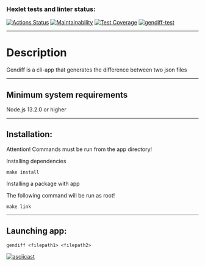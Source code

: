 ### Hexlet tests and linter status:

[![Actions Status](https://github.com/ToxicNN/frontend-project-46/workflows/hexlet-check/badge.svg)](https://github.com/ToxicNN/frontend-project-46/actions)
[![Maintainability](https://api.codeclimate.com/v1/badges/80f69bf1086b2e740acc/maintainability)](https://codeclimate.com/github/ToxicNN/frontend-project-46/maintainability)
[![Test Coverage](https://api.codeclimate.com/v1/badges/80f69bf1086b2e740acc/test_coverage)](https://codeclimate.com/github/ToxicNN/frontend-project-46/test_coverage)
[![gendiff-test](https://github.com/ToxicNN/frontend-project-46/actions/workflows/gendiff.yml/badge.svg)](https://github.com/ToxicNN/frontend-project-46/actions/workflows/gendiff.yml)

---

# Description

Gendiff is a cli-app that generates the difference between two json files

---

## Minimum system requirements

Node.js 13.2.0 or higher

---

## Installation:

Attention! Commands must be run from the app directory!

Installing dependencies

```
make install
```

Installing a package with app

The following command will be run as root!

```
make link
```

---

## Launching app:

```
gendiff <filepath1> <filepath2>
```

[![asciicast](https://asciinema.org/a/SnOum8TzrB6c3j58N4scAgMgO.svg)](https://asciinema.org/a/SnOum8TzrB6c3j58N4scAgMgO)
